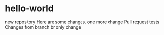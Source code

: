 # hello-world
new repository
Here are some changes.
one more change
Pull request tests
Changes from branch
br only change
